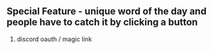 ## Special Feature - unique word of the day and people have to catch it by clicking a button

1. discord oauth / magic link